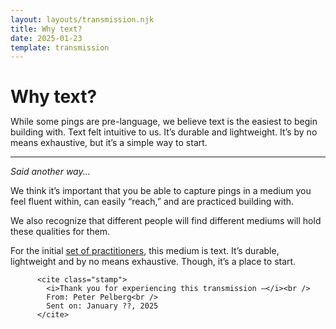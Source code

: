 ```yaml
---
layout: layouts/transmission.njk
title: Why text?
date: 2025-01-23
template: transmission
---
```


<h1 class="transmission" style="margin-bottom: 0.25em;">
              <span class="ping"></span> Why text?
            </h1>

<p> While some pings are pre-language, we believe text is the easiest to begin building with. Text felt intuitive to us. It’s durable and lightweight. It’s by no means exhaustive, but it’s a simple way to start.
</p>

<hr>

<p><i>Said another way...</i></p>

<p>We think it’s important that you be able to capture pings in a medium you feel fluent within, can easily “reach,” and are practiced building with.</p>

<p>We also recognize that different people will find different mediums will hold these qualities for them.</p>

<p>For the initial <a href="/people" class="low-link">set of practitioners</a>, this medium is text. It’s durable, lightweight and by no means exhaustive. Though, it’s  a place to start.</p>

          <cite class="stamp">
            <i>Thank you for experiencing this transmission —</i><br />
            From: Peter Pelberg<br />
            Sent on: January ??, 2025
          </cite>
